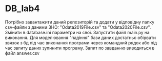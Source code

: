 # DB_lab4

Потрібно завантажити даний репозиторій та додати у відповідну папку csv-файли з даними ЗНО: "Odata2019File.csv" та "Odata2020File.csv". 
Змінити в database.ini параметри на свої.
Запустити файл main.py на виконання.
Для моделювання "падіння" бази даних достатньо обірвати звязок з бд під час виконання програми через командний рядок або під час запиту даних зупинити програму.
Запит по завданню виводиться в файл answer.csv
